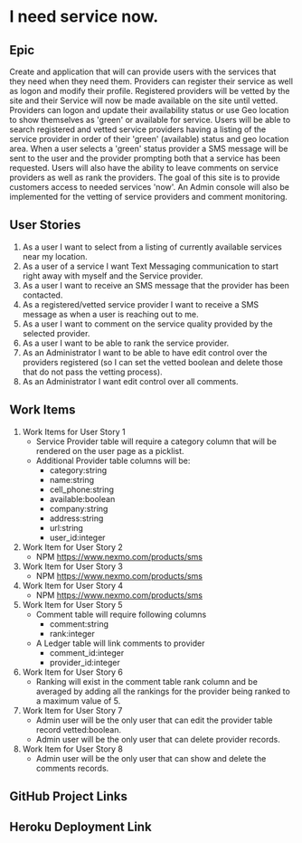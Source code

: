# I need service now.

## Epic
Create and application that will can provide users with the services that they need when they need them.  Providers can register their service as well as logon and modify their profile.
Registered providers will be vetted by the site and their Service will now be made available on the site until vetted.  Providers can logon and update their availability status or use Geo location to show themselves as 'green' or available for service.  Users will be able to search registered and vetted service providers having a listing of the service provider in order of their 'green' (available) status and geo location area.  When a user selects a 'green' status provider a SMS message will be sent to the user and the provider prompting both that a service has been requested.  Users will also have the ability to leave comments on service providers as well as rank the providers.  The goal of this site is to provide customers access to needed services 'now'.  An Admin console will also be implemented for the vetting of service providers and comment monitoring.

## User Stories
1. As a user I want to select from a listing of currently available services near my location.
2. As a user of a service I want Text Messaging communication to start right away with myself and the Service provider.
3. As a user I want to receive an SMS message that the provider has been contacted.
4. As a registered/vetted service provider I want to receive a SMS message as when a user is reaching out to me.
5. As a user I want to comment on the service quality provided by the selected provider.
6. As a user I want to be able to rank the service provider.
7. As an Administrator I want to be able to have edit control over the providers registered (so I can set the vetted boolean and delete those that do not pass the vetting process).
8. As an Administrator I want edit control over all comments.

## Work Items
1. Work Items for User Story 1
   * Service Provider table will require a category column that will be rendered on the user page as a picklist.
   * Additional Provider table columns will be:
      * category:string
      * name:string
      * cell_phone:string
      * available:boolean
      * company:string
      * address:string
      * url:string
      * user_id:integer
2. Work Item for User Story 2
   * NPM https://www.nexmo.com/products/sms
3. Work Item for User Story 3
   * NPM https://www.nexmo.com/products/sms
4. Work Item for User Story 4
   * NPM https://www.nexmo.com/products/sms
5. Work Item for User Story 5
   * Comment table will require following columns
      * comment:string
      * rank:integer
    * A Ledger table will link comments to provider
       * comment_id:integer
       * provider_id:integer
6. Work Item for User Story 6
   * Ranking will exist in the comment table rank column and be averaged by adding all the rankings for the provider being ranked to a maximum value of 5.
7. Work Item for User Story 7
   *  Admin user will be the only user that can edit the provider table record vetted:boolean.
   * Admin user will be the only user that can delete provider records.
8. Work Item for User Story 8
   *  Admin user will be the only user that can show and delete the comments records.

## GitHub Project Links

## Heroku Deployment Link
